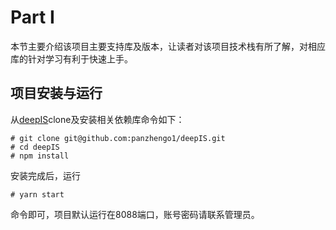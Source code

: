 # Part I

本节主要介绍该项目主要支持库及版本，让读者对该项目技术栈有所了解，对相应库的针对学习有利于快速上手。

## 项目安装与运行

从[deepIS](https://github.com/panzhengo1/deepIS)clone及安装相关依赖库命令如下：

```
# git clone git@github.com:panzhengo1/deepIS.git
# cd deepIS
# npm install 
```

安装完成后，运行

```
# yarn start
```

命令即可，项目默认运行在8088端口，账号密码请联系管理员。
